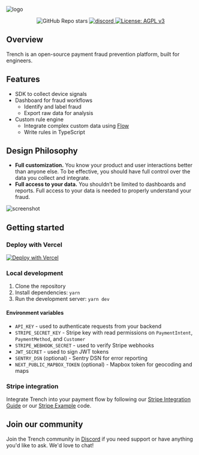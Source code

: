 ![logo](https://github.com/trytrench/trench/assets/9043913/14508389-2126-488a-8b22-303d43e9d923)

<p align="center">
    <img alt="GitHub Repo stars" src="https://img.shields.io/github/stars/trytrench/trench?style=social">
    <a href="https://discord.gg/cSYC47MXTR">
        <img src="https://img.shields.io/badge/Discord-Join%20us-%237289da?logo=discord" alt="discord">
    </a>
    <a href="https://github.com/trytrench/trench/blob/main/LICENSE">
        <img alt="License: AGPL v3" src="https://img.shields.io/github/license/trytrench/trench" />
    </a>
</p>

## Overview

Trench is an open-source payment fraud prevention platform, built for engineers.

## Features

- SDK to collect device signals
- Dashboard for fraud workflows
    - Identify and label fraud
    - Export raw data for analysis
- Custom rule engine
    - Integrate complex custom data using [Flow](https://github.com/trytrench/flow)
    - Write rules in TypeScript
 
## Design Philosophy

- **Full customization.** You know your product and user interactions better than anyone else. To be effective, you should have full control over the data you collect and integrate.
- **Full access to your data.** You shouldn’t be limited to dashboards and reports. Full access to your data is needed to properly understand your fraud.

![screenshot](https://github.com/trytrench/trench/assets/9043913/e655c6dc-849f-406b-b528-a39b91a76cc6)

## Getting started

### Deploy with Vercel

[![Deploy with Vercel](https://vercel.com/button)](https://vercel.com/new/clone?repository-url=https%3A%2F%2Fgithub.com%2Ftrytrench%2Ftrench%2Ftree%2Fmain%2Fdashboard&repository-name=trench-demo&project-name=trench-demo&env=ADMIN_USERNAME,ADMIN_PASSWORD,STRIPE_SECRET_KEY,STRIPE_WEBHOOK_SECRET,API_KEY,JWT_SECRET&stores=[{"type":"postgres"}])

### Local development

1. Clone the repository
2. Install dependencies: `yarn`
3. Run the development server: `yarn dev`

#### Environment variables

- `API_KEY` - used to authenticate requests from your backend
- `STRIPE_SECRET_KEY` - Stripe key with read permissions on `PaymentIntent`, `PaymentMethod`, and `Customer`
- `STRIPE_WEBHOOK_SECRET` - used to verify Stripe webhooks
- `JWT_SECRET` - used to sign JWT tokens
- `SENTRY_DSN` (optional) - Sentry DSN for error reporting
- `NEXT_PUBLIC_MAPBOX_TOKEN` (optional) - Mapbox token for geocoding and maps

### Stripe integration

Integrate Trench into your payment flow by following our [Stripe Integration Guide](https://docs.trytrench.com/stripe-integration) or our [Stripe Example](https://github.com/trytrench/stripe-example) code.

## Join our community

Join the Trench community in [Discord](https://discord.gg/JPwzAumy) if you need support or have anything you'd like to ask. We'd love to chat!
